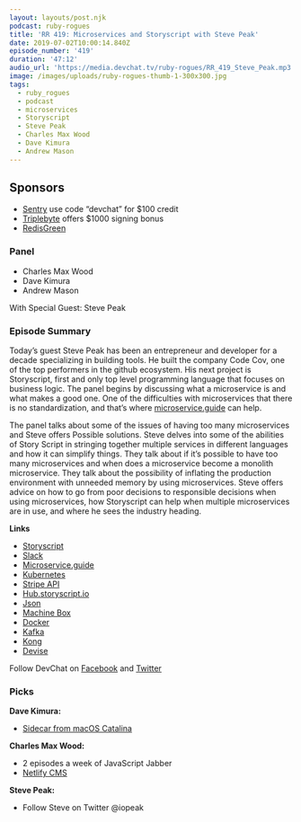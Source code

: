 ```yaml
---
layout: layouts/post.njk
podcast: ruby-rogues
title: 'RR 419: Microservices and Storyscript with Steve Peak'
date: 2019-07-02T10:00:14.840Z
episode_number: '419'
duration: '47:12'
audio_url: 'https://media.devchat.tv/ruby-rogues/RR_419_Steve_Peak.mp3'
image: /images/uploads/ruby-rogues-thumb-1-300x300.jpg
tags:
  - ruby_rogues
  - podcast
  - microservices
  - Storyscript
  - Steve Peak
  - Charles Max Wood
  - Dave Kimura
  - Andrew Mason
---
```

## **Sponsors**



*   [Sentry](https://sentry.io/) use code “devchat” for $100 credit
*   [Triplebyte](https://triplebyte.com/rogues) offers $1000 signing bonus
*   [RedisGreen](https://redisgreen.net/?utm_source=rubyrogues&utm_medium=podcast&utm_campaign=rubyrogues)


### **Panel**



*   Charles Max Wood
*   Dave Kimura
*   Andrew Mason

With Special Guest: Steve Peak


### **Episode Summary**

Today’s guest Steve Peak has been an entrepreneur and developer for a decade specializing in building tools. He built the company Code Cov, one of the top performers in the github ecosystem. His next project is Storyscript, first and only top level programming language that focuses on business logic. The panel begins by discussing what a microservice is and what makes a good one. One of the difficulties with microservices that there is no standardization, and that’s where [microservice.guide](https://microservice.guide/) can help. 

The panel talks about some of the issues of having too many microservices and Steve offers Possible solutions. Steve delves into some of the abilities of Story Script in stringing together multiple services in different languages and how it can simplify things. They talk about if it’s possible to have too many microservices and when does a microservice become a monolith microservice. They talk about the possibility of inflating the production environment with unneeded memory by using microservices. Steve offers advice on how to go from poor decisions to responsible decisions when using microservices, how Storyscript can help when multiple microservices are in use, and where he sees the industry heading. 

**Links**



*   [Storyscript](https://storyscript.io/)
*   [Slack](https://slack.com/)
*   [Microservice.guide](https://microservice.guide/)
*   [Kubernetes](https://kubernetes.io/)
*   [Stripe API](https://stripe.com/docs/api)
*   [Hub.storyscript.io](https://hub.storyscript.io/)
*   [Json ](https://www.json.org/)
*   [Machine Box](https://machinebox.io/)
*   [Docker](https://www.docker.com/)
*   [Kafka](https://kafka.apache.org/)
*   [Kong](https://github.com/Kong/kong)
*   [Devise ](https://github.com/plataformatec/devise)

Follow DevChat on [Facebook](https://www.facebook.com/DevChattv/?__tn__=%2Cd%2CP-R&eid=ARDBDrBnK71PDmx_8gE_IeIEo5SnM7cyzylVBjAwfaOo1ck_6q3GXuRBfaUQZaWVvFGyEVjrhDwnS_tV) and [Twitter](https://twitter.com/devchattv?lang=en)


### **Picks**

**Dave Kimura:**



*   [Sidecar from macOS Catalina](https://www.apple.com/macos/catalina-preview/)

**Charles Max Wood:**



*   2 episodes a week of JavaScript Jabber
*   [Netlify CMS](https://www.netlifycms.org/)

**Steve Peak:**



*   Follow Steve on Twitter @iopeak
